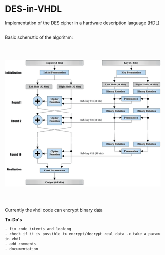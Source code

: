 # DES-in-VHDL
Implementation of the DES cipher in a hardware description language (HDL)

<br />
Basic schematic of the algorithm:

<br />
<br />
<br />
<br />

![alt tag](https://github.com/AlexMitakos/DES-in-VHDL/blob/master/des.gif)

<br />
<br />
<br />
Currently the vhdl code can encrypt binary data 

**To-Do's**

 ```
- fix code intents and looking
- check if it is possible to encrypt/decrypt real data -> take a param in vhdl
- add comments
- documentation
 ```
